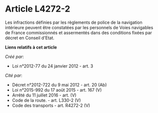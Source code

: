 # Article L4272-2

Les infractions définies par les règlements de police de la navigation intérieure peuvent être constatées par les personnels
de Voies navigables de France commissionnés et assermentés dans des conditions fixées par décret en Conseil d'Etat.

**Liens relatifs à cet article**

_Créé par_:

  - Loi n°2012-77 du 24 janvier 2012 - art. 3

_Cité par_:

  - Décret n°2012-722 du 9 mai 2012 - art. 20 (Ab)
  - Loi n°2015-992 du 17 août 2015 - art. 167 (V)
  - Arrêté du 11 juillet 2016 - art. (V)
  - Code de la route. - art. L330-2 (V)
  - Code des transports - art. R4272-2 (V)
